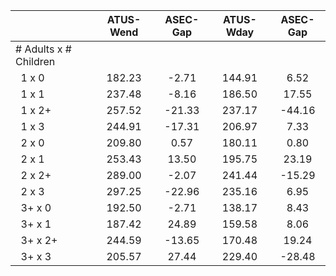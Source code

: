 
|                      |    ATUS-Wend |     ASEC-Gap |    ATUS-Wday |     ASEC-Gap |
| -------------------- | :----------: | :----------: | :----------: | :----------: |
| # Adults x # Children |              |              |              |              |
| &nbsp;&nbsp;1 x 0    |       182.23 |        -2.71 |       144.91 |         6.52 |
| &nbsp;&nbsp;1 x 1    |       237.48 |        -8.16 |       186.50 |        17.55 |
| &nbsp;&nbsp;1 x 2+   |       257.52 |       -21.33 |       237.17 |       -44.16 |
| &nbsp;&nbsp;1 x 3    |       244.91 |       -17.31 |       206.97 |         7.33 |
| &nbsp;&nbsp;2 x 0    |       209.80 |         0.57 |       180.11 |         0.80 |
| &nbsp;&nbsp;2 x 1    |       253.43 |        13.50 |       195.75 |        23.19 |
| &nbsp;&nbsp;2 x 2+   |       289.00 |        -2.07 |       241.44 |       -15.29 |
| &nbsp;&nbsp;2 x 3    |       297.25 |       -22.96 |       235.16 |         6.95 |
| &nbsp;&nbsp;3+ x 0   |       192.50 |        -2.71 |       138.17 |         8.43 |
| &nbsp;&nbsp;3+ x 1   |       187.42 |        24.89 |       159.58 |         8.06 |
| &nbsp;&nbsp;3+ x 2+  |       244.59 |       -13.65 |       170.48 |        19.24 |
| &nbsp;&nbsp;3+ x 3   |       205.57 |        27.44 |       229.40 |       -28.48 |

